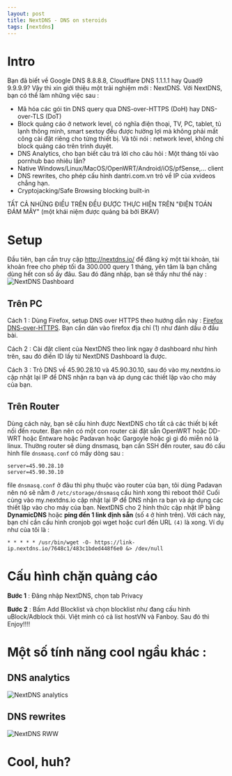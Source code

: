 ```yaml
---
layout: post
title: NextDNS - DNS on steroids
tags: [nextdns]
---
```


# Intro
Bạn đã biết về Google DNS 8.8.8.8, Cloudflare DNS 1.1.1.1 hay Quad9 9.9.9.9? Vậy thì xin giới thiệu một trải nghiệm mới : NextDNS. Với NextDNS, bạn có thể làm những việc sau : 
 - Mã hóa các gói tin DNS query qua DNS-over-HTTPS (DoH) hay DNS-over-TLS (DoT)
 - Block quảng cáo ở network level, có nghĩa điện thoại, TV, PC, tablet, tủ lạnh thông minh, smart sextoy đều được hưởng lợi mà không phải mất công cài đặt riêng cho từng thiết bị. Và tôi nói : network level, không chỉ block quảng cáo trên trình duyệt.
 - DNS Analytics, cho bạn biết câu trả lời cho câu hỏi : Một tháng tôi vào pornhub bao nhiêu lần?
 - Native Windows/Linux/MacOS/OpenWRT/Android/iOS/pfSense,... client
 - DNS rewrites, cho phép cấu hình dantri.com.vn trỏ về IP của xvideos chẳng hạn.
 - Cryptojacking/Safe Browsing blocking built-in
 
 TẤT CẢ NHỮNG ĐIỀU TRÊN ĐỀU ĐƯỢC THỰC HIỆN TRÊN "ĐIỆN TOÁN ĐÁM MÂY" (một khái niệm được quảng bá bởi BKAV)

# Setup
Đầu tiên, bạn cần truy cập http://nextdns.io/ để đăng ký một tài khoản, tài khoản free cho phép tối đa 300.000 query 1 tháng, yên tâm là bạn chẳng dùng hết con số ấy đâu.
Sau đó đăng nhập, bạn sẽ thấy như thế này : 
![NextDNS Dashboard](http://thitgaluoc.com/public/img/nextdns-dashboard.png)
## Trên PC
Cách 1 : Dùng Firefox, setup DNS over HTTPS theo hướng dẫn này : [Firefox DNS-over-HTTPS](https://support.mozilla.org/en-US/kb/firefox-dns-over-https#w_manually-enabling-and-disabling-dns-over-https). Bạn cần dán vào firefox địa chỉ (1) như đánh dấu ở đầu bài.

Cách 2 : Cài đặt client của NextDNS theo link ngay ở dashboard như hình trên, sau đó điền ID lấy từ NextDNS Dashboard là được.

Cách 3 : Trỏ DNS về 45.90.28.10 và 45.90.30.10, sau đó vào my.nextdns.io cập nhật lại IP để DNS nhận ra bạn và áp dụng các thiết lập vào cho máy của bạn.

## Trên Router
Dùng cách này, bạn sẽ cấu hình được NextDNS cho tất cả các thiết bị kết nối đến router. Bạn nên có một con router cài đặt sẵn OpenWRT hoặc DD-WRT hoặc Entware hoặc Padavan hoặc Gargoyle hoặc gì gì đó miễn nó là linux.
Thường router sẽ dùng dnsmasq, bạn cần SSH đến router, sau đó cấu hình file `dnsmasq.conf` có mấy dòng sau : 
```
server=45.90.28.10
server=45.90.30.10
```
file `dnsmasq.conf` ở đâu thì phụ thuộc vào router của bạn, tôi dùng Padavan nên nó sẽ nằm ở `/etc/storage/dnsmasq`
cấu hình xong thì reboot thôi!
Cuối cùng vào my.nextdns.io cập nhật lại IP để DNS nhận ra bạn và áp dụng các thiết lập vào cho máy của bạn.
NextDNS cho 2 hình thức cập nhật IP bằng **DynamicDNS** hoặc **ping đến 1 link định sẵn** (số `4` ở hình trên). Với cách này, bạn chỉ cần cấu hình cronjob gọi wget hoặc curl đến URL `(4)` là xong. Ví dụ như của tôi là : 
```
* * * * * /usr/bin/wget -O- https://link-ip.nextdns.io/7648c1/483c1bded448f6e0 &> /dev/null
```


# Cấu hình chặn quảng cáo
**Bước 1** : Đăng nhập NextDNS, chọn tab Privacy

**Bước 2** : Bấm Add Blocklist và chọn blocklist như đang cấu hình uBlock/Adblock thôi. Việt mình có cả list hostVN và Fanboy.
Sau đó thì Enjoy!!!!


# Một số tính năng cool ngầu khác : 
## DNS analytics
![NextDNS analytics](http://thitgaluoc.com/public/img/nextdns-analytics.png)
## DNS rewrites
![NextDNS RWW](http://thitgaluoc.com/public/img/nextdns-rewrites.png)

# Cool, huh?
